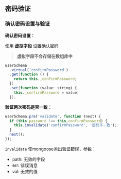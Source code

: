 

## 密码验证

### 确认密码设置与验证

**确认密码设置：**

使用 **虚拟字段** 设置确认密码

> **虚拟字段不会存储在数组库中**

```js
userSchema
  .virtual('confirmPassword')
  .get(function () {
    return this._confirmPassword;
  })
  .set(function (value: string) {
    this._confirmPassword = value;
  });
```



**验证两次密码是否一致：**

```js
userSchema.pre('validate', function (next) {
  if (this.password !== this.confirmPassword) {
    this.invalidate('confirmPassword', '密码不一致');
  }
  next();
});
```

`invalidate` 使mongoose抛出验证错误，参数：

- path: 无效的字段
- err: 错误消息
- val: 无效的值